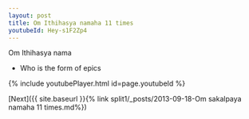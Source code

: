 ```yaml
---
layout: post
title: Om Ithihasya namaha 11 times
youtubeId: Hey-s1F2Zp4
---
```

 
 
Om Ithihasya nama 
 
 -  Who is the form of epics 
 
  
 
  
 
 
 
 
 
 


{% include youtubePlayer.html id=page.youtubeId %}
 
[Next]({{ site.baseurl }}{% link  split1/_posts/2013-09-18-Om sakalpaya namaha 11 times.md%})
 
